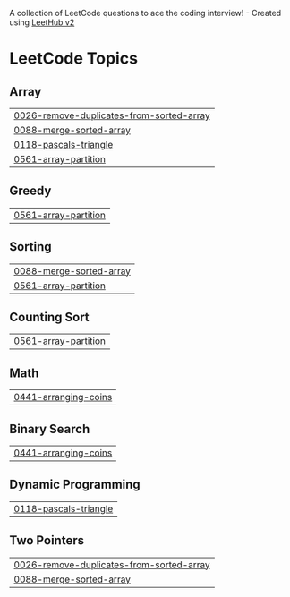A collection of LeetCode questions to ace the coding interview! - Created using [LeetHub v2](https://github.com/arunbhardwaj/LeetHub-2.0)
<!---LeetCode Topics Start-->
# LeetCode Topics
## Array
|  |
| ------- |
| [0026-remove-duplicates-from-sorted-array](https://github.com/wsoham18/DSA-LAB/tree/master/0026-remove-duplicates-from-sorted-array) |
| [0088-merge-sorted-array](https://github.com/wsoham18/DSA-LAB/tree/master/0088-merge-sorted-array) |
| [0118-pascals-triangle](https://github.com/wsoham18/DSA-LAB/tree/master/0118-pascals-triangle) |
| [0561-array-partition](https://github.com/wsoham18/DSA-LAB/tree/master/0561-array-partition) |
## Greedy
|  |
| ------- |
| [0561-array-partition](https://github.com/wsoham18/DSA-LAB/tree/master/0561-array-partition) |
## Sorting
|  |
| ------- |
| [0088-merge-sorted-array](https://github.com/wsoham18/DSA-LAB/tree/master/0088-merge-sorted-array) |
| [0561-array-partition](https://github.com/wsoham18/DSA-LAB/tree/master/0561-array-partition) |
## Counting Sort
|  |
| ------- |
| [0561-array-partition](https://github.com/wsoham18/DSA-LAB/tree/master/0561-array-partition) |
## Math
|  |
| ------- |
| [0441-arranging-coins](https://github.com/wsoham18/DSA-LAB/tree/master/0441-arranging-coins) |
## Binary Search
|  |
| ------- |
| [0441-arranging-coins](https://github.com/wsoham18/DSA-LAB/tree/master/0441-arranging-coins) |
## Dynamic Programming
|  |
| ------- |
| [0118-pascals-triangle](https://github.com/wsoham18/DSA-LAB/tree/master/0118-pascals-triangle) |
## Two Pointers
|  |
| ------- |
| [0026-remove-duplicates-from-sorted-array](https://github.com/wsoham18/DSA-LAB/tree/master/0026-remove-duplicates-from-sorted-array) |
| [0088-merge-sorted-array](https://github.com/wsoham18/DSA-LAB/tree/master/0088-merge-sorted-array) |
<!---LeetCode Topics End-->